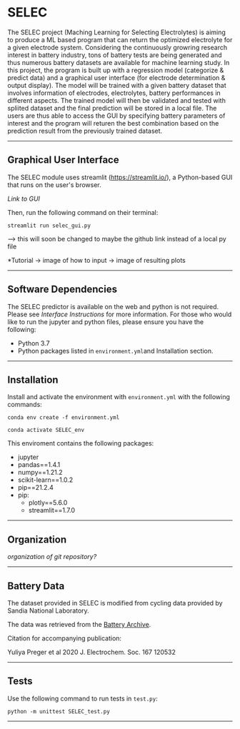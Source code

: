 # SELEC
The SELEC project (Maching Learning for Selecting Electrolytes) is aiming to produce a ML based program that can return the optimized electrolyte for a given electrode system. Considering the continuously growring research interest in battery industry, tons of battery tests are being generated and thus numerous battery datasets are available for machine learning study. In this project, the program is built up with a regression model (categorize & predict data) and a graphical user interface (for electrode determination & output display). The model will be trained with a given battery dataset that involves information of electrodes, electrolytes, battery performances in different aspects. The trained model will then be validated and tested with spliited dataset and the final prediction will be stored in a local file. The users are thus able to access the GUI by specifying battery parameters of interest and the program will returen the best combination based on the prediction result from the previously trained dataset. 

-----
## Graphical User Interface

The SELEC module uses streamlit (https://streamlit.io/), a Python-based GUI that runs on the user's browser. 

*Link to GUI*

Then, run the following command on their terminal: 

`streamlit run selec_gui.py`

--> this will soon be changed to maybe the github link instead of a local py file

*Tutorial -> image of how to input -> image of resulting plots

-----
## Software Dependencies
The SELEC predictor is available on the web and python is not required. Please see *Interface Instructions* for more information. 
For those who would like to run the jupyter and python files, please ensure you have the following:
- Python 3.7
- Python packages listed in `environment.yml`and Installation section. 

-----
## Installation
Install and activate the environment with `environment.yml` with the following commands:

`conda env create -f environment.yml` 

`conda activate SELEC_env` 

This enviroment contains the following packages: <br>
- jupyter
- pandas==1.4.1
- numpy==1.21.2
- scikit-learn==1.0.2
- pip==21.2.4
- pip:
  - plotly==5.6.0
  - streamlit==1.7.0

-----
## Organization
*organization of git repository?*


-----
## Battery Data
The dataset provided in SELEC is modified from cycling data provided by Sandia National Laboratory. 

The data was retrieved from the [Battery Archive](http://www.batteryarchive.org/). 

Citation for accompanying publication:

Yuliya Preger et al 2020 J. Electrochem. Soc. 167 120532

-----
## Tests
Use the following command to run tests in `test.py`: 

`python -m unittest SELEC_test.py`

-----
